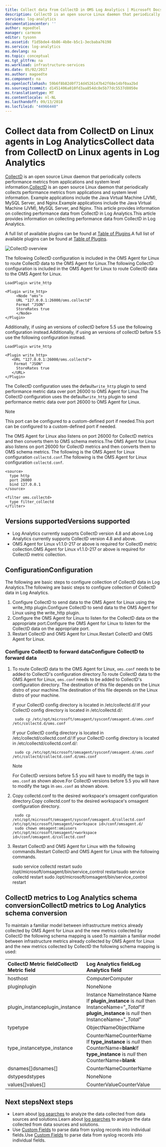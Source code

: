 ```yaml
---
title: Collect data from CollectD in OMS Log Analytics | Microsoft Docs
description: CollectD is an open source Linux daemon that periodically collects data from applications and system level information.  This article provides information on collecting data from CollectD in Log Analytics.
services: log-analytics
documentationcenter: ''
author: mgoedtel
manager: carmonm
editor: tysonn
ms.assetid: f1d5bde4-6b86-4b8e-b5c1-3ecbaba76198
ms.service: log-analytics
ms.devlang: na
ms.topic: conceptual
ms.tgt_pltfrm: na
ms.workload: infrastructure-services
ms.date: 05/02/2017
ms.author: magoedte
ms.component: na
ms.openlocfilehash: 59b6f8b82d0f714d4526147b42f68e14bf0aa2bd
ms.sourcegitcommit: d1451406a010fd3aa854dc8e5b77dc5537d8050e
ms.translationtype: MT
ms.contentlocale: nl-NL
ms.lasthandoff: 09/13/2018
ms.locfileid: "44966440"
---
```

# <a name="collect-data-from-collectd-on-linux-agents-in-log-analytics"></a><span data-ttu-id="5114b-104">Collect data from CollectD on Linux agents in Log Analytics</span><span class="sxs-lookup"><span data-stu-id="5114b-104">Collect data from CollectD on Linux agents in Log Analytics</span></span>
<span data-ttu-id="5114b-105">[CollectD](https://collectd.org/) is an open source Linux daemon that periodically collects performance metrics from applications and system level information.</span><span class="sxs-lookup"><span data-stu-id="5114b-105">[CollectD](https://collectd.org/) is an open source Linux daemon that periodically collects performance metrics from applications and system level information.</span></span> <span data-ttu-id="5114b-106">Example applications include the Java Virtual Machine (JVM), MySQL Server, and Nginx.</span><span class="sxs-lookup"><span data-stu-id="5114b-106">Example applications include the Java Virtual Machine (JVM), MySQL Server, and Nginx.</span></span> <span data-ttu-id="5114b-107">This article provides information on collecting performance data from CollectD in Log Analytics.</span><span class="sxs-lookup"><span data-stu-id="5114b-107">This article provides information on collecting performance data from CollectD in Log Analytics.</span></span>

<span data-ttu-id="5114b-108">A full list of available plugins can be found at [Table of Plugins](https://collectd.org/wiki/index.php/Table_of_Plugins).</span><span class="sxs-lookup"><span data-stu-id="5114b-108">A full list of available plugins can be found at [Table of Plugins](https://collectd.org/wiki/index.php/Table_of_Plugins).</span></span>

![CollectD overview](media/log-analytics-data-sources-collectd/overview.png)

<span data-ttu-id="5114b-110">The following CollectD configuration is included in the OMS Agent for Linux to route  CollectD data to the OMS Agent for Linux.</span><span class="sxs-lookup"><span data-stu-id="5114b-110">The following CollectD configuration is included in the OMS Agent for Linux to route  CollectD data to the OMS Agent for Linux.</span></span>

    LoadPlugin write_http

    <Plugin write_http>
         <Node "oms">
         URL "127.0.0.1:26000/oms.collectd"
         Format "JSON"
         StoreRates true
         </Node>
    </Plugin>

<span data-ttu-id="5114b-111">Additionally, if using an versions of collectD before 5.5 use the following configuration instead.</span><span class="sxs-lookup"><span data-stu-id="5114b-111">Additionally, if using an versions of collectD before 5.5 use the following configuration instead.</span></span>

    LoadPlugin write_http

    <Plugin write_http>
       <URL "127.0.0.1:26000/oms.collectd">
        Format "JSON"
         StoreRates true
       </URL>
    </Plugin>

<span data-ttu-id="5114b-112">The CollectD configuration uses the default`write_http` plugin to send performance metric data over port 26000 to OMS Agent for Linux.</span><span class="sxs-lookup"><span data-stu-id="5114b-112">The CollectD configuration uses the default`write_http` plugin to send performance metric data over port 26000 to OMS Agent for Linux.</span></span> 

> [!NOTE]
> <span data-ttu-id="5114b-113">This port can be configured to a custom-defined port if needed.</span><span class="sxs-lookup"><span data-stu-id="5114b-113">This port can be configured to a custom-defined port if needed.</span></span>

<span data-ttu-id="5114b-114">The OMS Agent for Linux also listens on port 26000 for CollectD metrics and then converts them to OMS schema metrics.</span><span class="sxs-lookup"><span data-stu-id="5114b-114">The OMS Agent for Linux also listens on port 26000 for CollectD metrics and then converts them to OMS schema metrics.</span></span> <span data-ttu-id="5114b-115">The following is the OMS Agent for Linux configuration  `collectd.conf`.</span><span class="sxs-lookup"><span data-stu-id="5114b-115">The following is the OMS Agent for Linux configuration  `collectd.conf`.</span></span>

    <source>
      type http
      port 26000
      bind 127.0.0.1
    </source>

    <filter oms.collectd>
      type filter_collectd
    </filter>


## <a name="versions-supported"></a><span data-ttu-id="5114b-116">Versions supported</span><span class="sxs-lookup"><span data-stu-id="5114b-116">Versions supported</span></span>
- <span data-ttu-id="5114b-117">Log Analytics currently supports CollectD version 4.8 and above.</span><span class="sxs-lookup"><span data-stu-id="5114b-117">Log Analytics currently supports CollectD version 4.8 and above.</span></span>
- <span data-ttu-id="5114b-118">OMS Agent for Linux v1.1.0-217 or above is required for CollectD metric collection.</span><span class="sxs-lookup"><span data-stu-id="5114b-118">OMS Agent for Linux v1.1.0-217 or above is required for CollectD metric collection.</span></span>


## <a name="configuration"></a><span data-ttu-id="5114b-119">Configuration</span><span class="sxs-lookup"><span data-stu-id="5114b-119">Configuration</span></span>
<span data-ttu-id="5114b-120">The following are basic steps to configure collection of CollectD data in Log Analytics.</span><span class="sxs-lookup"><span data-stu-id="5114b-120">The following are basic steps to configure collection of CollectD data in Log Analytics.</span></span>

1. <span data-ttu-id="5114b-121">Configure CollectD to send data to the OMS Agent for Linux using the write_http plugin.</span><span class="sxs-lookup"><span data-stu-id="5114b-121">Configure CollectD to send data to the OMS Agent for Linux using the write_http plugin.</span></span>  
2. <span data-ttu-id="5114b-122">Configure the OMS Agent for Linux to listen for the CollectD data on the appropriate port.</span><span class="sxs-lookup"><span data-stu-id="5114b-122">Configure the OMS Agent for Linux to listen for the CollectD data on the appropriate port.</span></span>
3. <span data-ttu-id="5114b-123">Restart CollectD and OMS Agent for Linux.</span><span class="sxs-lookup"><span data-stu-id="5114b-123">Restart CollectD and OMS Agent for Linux.</span></span>

### <a name="configure-collectd-to-forward-data"></a><span data-ttu-id="5114b-124">Configure CollectD to forward data</span><span class="sxs-lookup"><span data-stu-id="5114b-124">Configure CollectD to forward data</span></span> 

1. <span data-ttu-id="5114b-125">To route CollectD data to the OMS Agent for Linux, `oms.conf` needs to be added to CollectD's configuration directory.</span><span class="sxs-lookup"><span data-stu-id="5114b-125">To route CollectD data to the OMS Agent for Linux, `oms.conf` needs to be added to CollectD's configuration directory.</span></span> <span data-ttu-id="5114b-126">The destination of this file depends on the Linux  distro of your machine.</span><span class="sxs-lookup"><span data-stu-id="5114b-126">The destination of this file depends on the Linux  distro of your machine.</span></span>

    <span data-ttu-id="5114b-127">If your CollectD config directory is located in /etc/collectd.d/:</span><span class="sxs-lookup"><span data-stu-id="5114b-127">If your CollectD config directory is located in /etc/collectd.d/:</span></span>

        sudo cp /etc/opt/microsoft/omsagent/sysconf/omsagent.d/oms.conf /etc/collectd.d/oms.conf

    <span data-ttu-id="5114b-128">If your CollectD config directory is located in /etc/collectd/collectd.conf.d/:</span><span class="sxs-lookup"><span data-stu-id="5114b-128">If your CollectD config directory is located in /etc/collectd/collectd.conf.d/:</span></span>

        sudo cp /etc/opt/microsoft/omsagent/sysconf/omsagent.d/oms.conf /etc/collectd/collectd.conf.d/oms.conf

    >[!NOTE]
    ><span data-ttu-id="5114b-129">For CollectD versions before 5.5 you will have to modify the tags in `oms.conf` as shown above.</span><span class="sxs-lookup"><span data-stu-id="5114b-129">For CollectD versions before 5.5 you will have to modify the tags in `oms.conf` as shown above.</span></span>
    >

2. <span data-ttu-id="5114b-130">Copy collectd.conf to the desired workspace's omsagent configuration directory.</span><span class="sxs-lookup"><span data-stu-id="5114b-130">Copy collectd.conf to the desired workspace's omsagent configuration directory.</span></span>

        sudo cp /etc/opt/microsoft/omsagent/sysconf/omsagent.d/collectd.conf /etc/opt/microsoft/omsagent/<workspace id>/conf/omsagent.d/
        sudo chown omsagent:omiusers /etc/opt/microsoft/omsagent/<workspace id>/conf/omsagent.d/collectd.conf

3. <span data-ttu-id="5114b-131">Restart CollectD and OMS Agent for Linux with the following commands.</span><span class="sxs-lookup"><span data-stu-id="5114b-131">Restart CollectD and OMS Agent for Linux with the following commands.</span></span>

    <span data-ttu-id="5114b-132">sudo service collectd restart  sudo /opt/microsoft/omsagent/bin/service_control restart</span><span class="sxs-lookup"><span data-stu-id="5114b-132">sudo service collectd restart  sudo /opt/microsoft/omsagent/bin/service_control restart</span></span>

## <a name="collectd-metrics-to-log-analytics-schema-conversion"></a><span data-ttu-id="5114b-133">CollectD metrics to Log Analytics schema conversion</span><span class="sxs-lookup"><span data-stu-id="5114b-133">CollectD metrics to Log Analytics schema conversion</span></span>
<span data-ttu-id="5114b-134">To maintain a familiar model between infrastructure metrics already collected by OMS Agent for Linux and the new metrics collected by CollectD the following schema mapping is used:</span><span class="sxs-lookup"><span data-stu-id="5114b-134">To maintain a familiar model between infrastructure metrics already collected by OMS Agent for Linux and the new metrics collected by CollectD the following schema mapping is used:</span></span>

| <span data-ttu-id="5114b-135">CollectD Metric field</span><span class="sxs-lookup"><span data-stu-id="5114b-135">CollectD Metric field</span></span> | <span data-ttu-id="5114b-136">Log Analytics field</span><span class="sxs-lookup"><span data-stu-id="5114b-136">Log Analytics field</span></span> |
|:--|:--|
| <span data-ttu-id="5114b-137">host</span><span class="sxs-lookup"><span data-stu-id="5114b-137">host</span></span> | <span data-ttu-id="5114b-138">Computer</span><span class="sxs-lookup"><span data-stu-id="5114b-138">Computer</span></span> |
| <span data-ttu-id="5114b-139">plugin</span><span class="sxs-lookup"><span data-stu-id="5114b-139">plugin</span></span> | <span data-ttu-id="5114b-140">None</span><span class="sxs-lookup"><span data-stu-id="5114b-140">None</span></span> |
| <span data-ttu-id="5114b-141">plugin_instance</span><span class="sxs-lookup"><span data-stu-id="5114b-141">plugin_instance</span></span> | <span data-ttu-id="5114b-142">Instance Name</span><span class="sxs-lookup"><span data-stu-id="5114b-142">Instance Name</span></span><br><span data-ttu-id="5114b-143">If **plugin_instance** is *null* then InstanceName="*_Total*"</span><span class="sxs-lookup"><span data-stu-id="5114b-143">If **plugin_instance** is *null* then InstanceName="*_Total*"</span></span> |
| <span data-ttu-id="5114b-144">type</span><span class="sxs-lookup"><span data-stu-id="5114b-144">type</span></span> | <span data-ttu-id="5114b-145">ObjectName</span><span class="sxs-lookup"><span data-stu-id="5114b-145">ObjectName</span></span> |
| <span data-ttu-id="5114b-146">type_instance</span><span class="sxs-lookup"><span data-stu-id="5114b-146">type_instance</span></span> | <span data-ttu-id="5114b-147">CounterName</span><span class="sxs-lookup"><span data-stu-id="5114b-147">CounterName</span></span><br><span data-ttu-id="5114b-148">If **type_instance** is *null* then CounterName=**blank**</span><span class="sxs-lookup"><span data-stu-id="5114b-148">If **type_instance** is *null* then CounterName=**blank**</span></span> |
| <span data-ttu-id="5114b-149">dsnames[]</span><span class="sxs-lookup"><span data-stu-id="5114b-149">dsnames[]</span></span> | <span data-ttu-id="5114b-150">CounterName</span><span class="sxs-lookup"><span data-stu-id="5114b-150">CounterName</span></span> |
| <span data-ttu-id="5114b-151">dstypes</span><span class="sxs-lookup"><span data-stu-id="5114b-151">dstypes</span></span> | <span data-ttu-id="5114b-152">None</span><span class="sxs-lookup"><span data-stu-id="5114b-152">None</span></span> |
| <span data-ttu-id="5114b-153">values[]</span><span class="sxs-lookup"><span data-stu-id="5114b-153">values[]</span></span> | <span data-ttu-id="5114b-154">CounterValue</span><span class="sxs-lookup"><span data-stu-id="5114b-154">CounterValue</span></span> |

## <a name="next-steps"></a><span data-ttu-id="5114b-155">Next steps</span><span class="sxs-lookup"><span data-stu-id="5114b-155">Next steps</span></span>
* <span data-ttu-id="5114b-156">Learn about [log searches](log-analytics-log-searches.md) to analyze the data collected from data sources and solutions.</span><span class="sxs-lookup"><span data-stu-id="5114b-156">Learn about [log searches](log-analytics-log-searches.md) to analyze the data collected from data sources and solutions.</span></span> 
* <span data-ttu-id="5114b-157">Use [Custom Fields](log-analytics-custom-fields.md) to parse data from syslog records into individual fields.</span><span class="sxs-lookup"><span data-stu-id="5114b-157">Use [Custom Fields](log-analytics-custom-fields.md) to parse data from syslog records into individual fields.</span></span>

